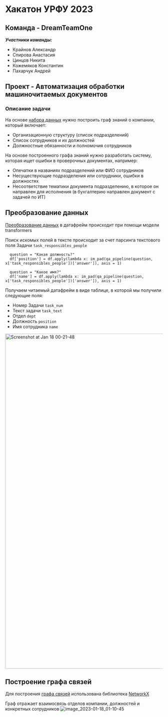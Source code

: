 # Хакатон УРФУ 2023
## Команда - DreamTeamOne
***Участники команды:***
- Крайнов Александр
- Спирова Анастасия
- Цинцов Никита
- Кожемяков Константин
- Пахарчук Андрей
## Проект - Автоматизация обработки машиночитаемых документов
### Описание задачи
На основе [набора данных](https://www.dropbox.com/sh/d5h5f3yrql8x392/AACQ2WYa5qYCqjC8QuVZ5TJ4a?dl=1)  нужно построить граф знаний о компании, который включает:
- Организационную структуру (список подразделений)
- Список сотрудников и их должностей
- Должностные обязанности и полномочия сотрудников

На основе построенного графа знаний нужно разработать систему, которая ищет ошибки в проверочных документах, например:
- Опечатки в названиях подразделений или ФИО сотрудников
- Несуществующие подразделения или сотрудники, ошибки в должностях
- Несоответствие тематики документа подразделению, в которое он направлен для исполнения (в бухгалтерию направлен документ с задачей по ИТ)

## Преобразование данных 
[Преобразование данных](https://github.com/Somertonman/hackathon_2023/blob/main/data_preparation.ipynb) в датафрейм происходит при помощи модели transformers

Поиск искомых полей в тексте происходит за счет парсинга текстового поля Задачи `task_responsibles_people`

```
  question = "Какая должность?"
  df['position'] = df.apply(lambda x: im_pad(qa_pipeline(question, x['task_responsibles_people'])['answer']), axis = 1)

  question = "Какое имя?"
  df['name'] = df.apply(lambda x: im_pad(qa_pipeline(question, x['task_responsibles_people'])['answer']), axis = 1)
```
Получаем читаемый датафрейм в виде таблице, в которой мы получили следующие поля:
- Номер Задачи `task_num`
- Текст задачи `task_text`
- Отдел `dept`
- Должность `position`
- Имя сотрудника `name`

<img width="1068" alt="Screenshot at Jan 18 00-21-48" src="https://user-images.githubusercontent.com/94981693/213028192-0c07654c-d8ae-4252-9feb-834f01ac9238.png">

## Построение графа связей
Для построения [графа связей](https://github.com/Somertonman/hackathon_2023/blob/main/graph_org.ipynb) использована библиотека [NetworkX](https://networkx.org/)



Граф отражает взаимосвязь отделов компании, должностей и конкретных сотрудников
![image_2023-01-18_01-10-45](https://user-images.githubusercontent.com/94981693/213029833-8f5ea06f-32ca-42b2-8cd3-b9e6f9118930.png)



